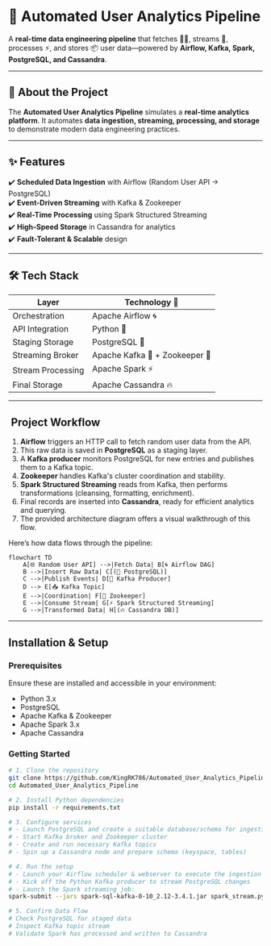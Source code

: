 # 🚀 Automated User Analytics Pipeline  

A **real-time data engineering pipeline** that fetches 👨‍💻, streams 🔄, processes ⚡, and stores 📦 user data—powered by **Airflow, Kafka, Spark, PostgreSQL, and Cassandra**.  

---

## 📝 About the Project  

The **Automated User Analytics Pipeline** simulates a **real-time analytics platform**. It automates **data ingestion, streaming, processing, and storage** to demonstrate modern data engineering practices.  

---

## ✨ Features  

✔️ **Scheduled Data Ingestion** with Airflow (Random User API → PostgreSQL)  
✔️ **Event-Driven Streaming** with Kafka & Zookeeper  
✔️ **Real-Time Processing** using Spark Structured Streaming  
✔️ **High-Speed Storage** in Cassandra for analytics  
✔️ **Fault-Tolerant & Scalable** design  

---

## 🛠 Tech Stack  

| Layer                  | Technology 🚀               |
|------------------------|-----------------------------|
| Orchestration          | Apache Airflow 🌀           |
| API Integration        | Python 🐍                   |
| Staging Storage        | PostgreSQL 🐘               |
| Streaming Broker       | Apache Kafka 🦄 + Zookeeper 🦓 |
| Stream Processing      | Apache Spark ⚡              |
| Final Storage          | Apache Cassandra 🔥          |

---

## ​ Project Workflow

1. **Airflow** triggers an HTTP call to fetch random user data from the API.  
2. This raw data is saved in **PostgreSQL** as a staging layer.  
3. A **Kafka producer** monitors PostgreSQL for new entries and publishes them to a Kafka topic.  
4. **Zookeeper** handles Kafka's cluster coordination and stability.  
5. **Spark Structured Streaming** reads from Kafka, then performs transformations (cleansing, formatting, enrichment).  
6. Final records are inserted into **Cassandra**, ready for efficient analytics and querying.  
7. The provided architecture diagram offers a visual walkthrough of this flow.

Here’s how data flows through the pipeline:  

```mermaid
flowchart TD
    A[🌐 Random User API] -->|Fetch Data| B[🌀 Airflow DAG]
    B -->|Insert Raw Data| C[(🐘 PostgreSQL)]
    C -->|Publish Events| D[🦄 Kafka Producer]
    D --> E[📥 Kafka Topic]
    E -->|Coordination| F[🦓 Zookeeper]
    E -->|Consume Stream| G[⚡ Spark Structured Streaming]
    G -->|Transformed Data| H[(🔥 Cassandra DB)]
```

---

##  Installation & Setup

### Prerequisites

Ensure these are installed and accessible in your environment:

- Python 3.x  
- PostgreSQL  
- Apache Kafka & Zookeeper  
- Apache Spark 3.x  
- Apache Cassandra

### Getting Started

```bash
# 1. Clone the repository
git clone https://github.com/KingRK786/Automated_User_Analytics_Pipeline.git
cd Automated_User_Analytics_Pipeline

# 2. Install Python dependencies
pip install -r requirements.txt

# 3. Configure services
# - Launch PostgreSQL and create a suitable database/schema for ingestion
# - Start Kafka broker and Zookeeper cluster
# - Create and run necessary Kafka topics
# - Spin up a Cassandra node and prepare schema (keyspace, tables)

# 4. Run the setup
# - Launch your Airflow scheduler & webserver to execute the ingestion DAG
# - Kick off the Python Kafka producer to stream PostgreSQL changes
# - Launch the Spark streaming job:
spark-submit --jars spark-sql-kafka-0-10_2.12-3.4.1.jar spark_stream.py

# 5. Confirm Data Flow
# Check PostgreSQL for staged data
# Inspect Kafka topic stream
# Validate Spark has processed and written to Cassandra
```
